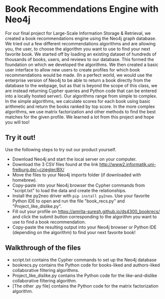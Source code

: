 # Book Recommendations Engine with Neo4j

For our final project for Large-Scale Information Storage & Retrieval, we created a book recommendations engine using the Neo4j graph database. We tried out a few different recommendations algorithms and are allowing you, the user, to choose the algorithm you want to use to find your next favorite book.
We started off by loading an existing dataset of hundreds of thousands of books, users, and reviews to our database. This formed the foundation on which we developed the algorithms. We then created a basic user interface to allow new users to create profiles for which book recommendations would be made. (In a perfect world, we would use the enterprise version of Neo4j to be able to return a book directly from the database to the webpage, but as that is beyond the scope of this class, we are instead returning Cypher queries and Python code that can be entered into a locally hosted server).
Our algorithms range from simple to complex. In the simple algorithms, we calculate scores for each book using basic arithmetic and return the books ranked by top score. In the more complex algorithms, we use matrix factorization and other methods to find the best matches for the given profile.
We learned a lot from this project and hope you will too!

## Try it out!
Use the following steps to try out our product yourself.
- Download Neo4j and start the local server on your computer.
- Download the 3 CSV files found at the link http://www2.informatik.uni-freiburg.de/~cziegler/BX/
- Move the files to your Neo4j imports folder (if downloaded with homebrew).
- Copy-paste into your Neo4j browser the Cypher commands from "script.txt" to load the data and create the relationships.
- Install the py2neo driver with `pip install py2neo`. Use your favorite Python IDE to open and run the file "book_recs.py" and "Project_like_dislike.py".
- Fill out your profile on https://amrita-suresh.github.io/ds4300_bookrecs/ and click the submit button corresponding to the algorithm you want to use to find a book recommendation.
- Copy-paste the resulting output into your Neo4j browser or Python IDE (depending on the algorithm) to find your next favorite book!

## Walkthrough of the files
- script.txt contains the Cypher commands to set up the Neo4j database
- bookrecs.py contains the Python code for books-liked and authors-liked collaborative filtering algorithms.
- Project_like_dislike.py contains the Python code for the like-and-dislike collaborative filtering algorithm.
- [The other .py file] contains the Python code for the matrix factorization algorithm.